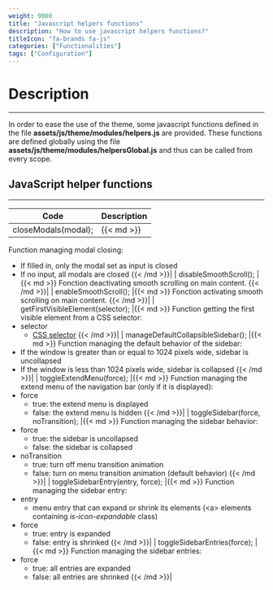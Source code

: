 ```yaml
---
weight: 9000
title: "Javascript helpers functions"
description: "How to use javascript helpers functions?"
titleIcon: "fa-brands fa-js"
categories: ["Functionalities"]
tags: ["Configuration"]
---
```


# Description
---

In order to ease the use of the theme, some javascript functions defined in the file **assets/js/theme/modules/helpers.js** are provided.
These functions are defined globally using the file **assets/js/theme/modules/helpersGlobal.js** and thus can be called from every scope.

## JavaScript helper functions
---

| Code | Description |
| ---- | ----------- |
| closeModals(modal); |{{< md >}}
Function managing modal closing:
* If filled in, only the modal set as input is closed
* If no input, all modals are closed
{{< /md >}}|
| disableSmoothScroll(); |{{< md >}}
Fonction deactivating smooth scrolling on main content.
{{< /md >}}|
| enableSmoothScroll(); |{{< md >}}
Fonction activating smooth scrolling on main content.
{{< /md >}}|
| getFirstVisibleElement(selector); |{{< md >}}
Function getting the first visible element from a CSS selector:
* selector
    * [CSS selector](https://developer.mozilla.org/docs/Web/CSS/CSS_Selectors)
{{< /md >}}|
| manageDefaultCollapsibleSidebar(); |{{< md >}}
Function managing the default behavior of the sidebar:
* If the window is greater than or equal to 1024 pixels wide, sidebar is uncollapsed
* If the window is less than 1024 pixels wide, sidebar is collapsed
{{< /md >}}|
| toggleExtendMenu(force); |{{< md >}}
Function managing the extend menu of the navigation bar (only if it is displayed):
* force
    * true: the extend menu is displayed
    * false: the extend menu is hidden
{{< /md >}}|
| toggleSidebar(force, noTransition); |{{< md >}}
Function managing the sidebar behavior:
* force
    * true: the sidebar is uncollapsed
    * false: the sidebar is collapsed
* noTransition
    * true: turn off menu transition animation
    * false: turn on menu transition animation (default behavior)
{{< /md >}}|
| toggleSidebarEntry(entry, force); |{{< md >}}
Function managing the sidebar entry:
* entry
    * menu entry that can expand or shrink its elements (\<a> elements containing *is-icon-expandable* class)
* force
    * true: entry is expanded
    * false: entry is shrinked
{{< /md >}}|
| toggleSidebarEntries(force); |{{< md >}}
Function managing the sidebar entries:
* force
    * true: all entries are expanded
    * false: all entries are shrinked
{{< /md >}}|
